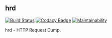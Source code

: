 hrd
-

[![Build Status](https://github.com/cn007b/hrd/actions/workflows/go.yml/badge.svg)](https://github.com/cn007b/hrd/actions)
[![Codacy Badge](https://app.codacy.com/project/badge/Grade/a25d02fd43d34750911152b7a0d66ad6)](https://www.codacy.com/gh/cn007b/hrd/dashboard?utm_source=github.com&amp;utm_medium=referral&amp;utm_content=cn007b/hrd&amp;utm_campaign=Badge_Grade)
[![Maintainability](https://api.codeclimate.com/v1/badges/1d9d3d6acf37cde6e37e/maintainability)](https://codeclimate.com/github/cn007b/hrd/maintainability)

hrd - HTTP Request Dump.
